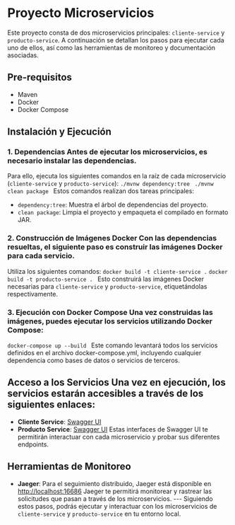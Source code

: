 # Proyecto Microservicios 
Este proyecto consta de dos microservicios principales: `cliente-service` y `producto-service`. A continuación se detallan los pasos para ejecutar cada uno de ellos, así como las herramientas de monitoreo y documentación asociadas. 
## Pre-requisitos 
- Maven 
- Docker 
- Docker Compose 
## Instalación y Ejecución 
### 1. Dependencias Antes de ejecutar los microservicios, es necesario instalar las dependencias. 
Para ello, ejecuta los siguientes comandos en la raíz de cada microservicio (`cliente-service` y `producto-service`):
 ```./mvnw dependency:tree ```
 ```./mvnw clean package ``` 
 Estos comandos realizan dos tareas principales: 
 - `dependency:tree`: Muestra el árbol de dependencias del proyecto. 
 - `clean package`: Limpia el proyecto y empaqueta el compilado en formato JAR. 
 ### 2. Construcción de Imágenes Docker Con las dependencias resueltas, el siguiente paso es construir las imágenes Docker para cada servicio. 
 Utiliza los siguientes comandos: 
 ```docker build -t cliente-service .``` 
 ```docker build -t producto-service . ``` 
 Esto construirá las imágenes Docker necesarias para `cliente-service` y `producto-service`, etiquetándolas respectivamente. 
 ### 3. Ejecución con Docker Compose Una vez construidas las imágenes, puedes ejecutar los servicios utilizando Docker Compose: 
 ```docker-compose up --build ``` 
 Este comando levantará todos los servicios definidos en el archivo docker-compose.yml, incluyendo cualquier dependencia como bases de datos o servicios de terceros. 
 ## Acceso a los Servicios Una vez en ejecución, los servicios estarán accesibles a través de los siguientes enlaces: 
 - **Cliente Service**: [Swagger UI](http://localhost:8082/swagger-ui/index.html) 
 - **Producto Service**: [Swagger UI](http://localhost:8081/swagger-ui/index.html) 
 Estas interfaces de Swagger UI te permitirán interactuar con cada microservicio y probar sus diferentes endpoints. 
 ## Herramientas de Monitoreo 
 - **Jaeger**: Para el seguimiento distribuido, Jaeger está disponible en [http://localhost:16686](http://localhost:16686) 
 Jaeger te permitirá monitorear y rastrear las solicitudes que pasan a través de los microservicios. 
 --- Siguiendo estos pasos, podrás ejecutar y interactuar con los microservicios de `cliente-service` y `producto-service` en tu entorno local.
